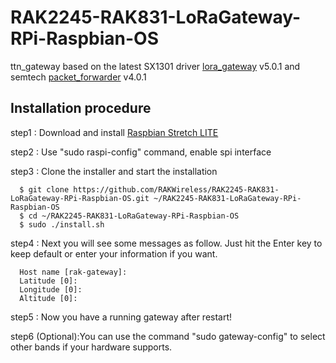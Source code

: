 # RAK2245-RAK831-LoRaGateway-RPi-Raspbian-OS

ttn_gateway based on the latest SX1301 driver [lora_gateway](https://github.com/Lora-net/lora_gateway) v5.0.1 and semtech [packet_forwarder](https://github.com/Lora-net/packet_forwarder) v4.0.1  


##	Installation procedure

step1 : Download and install [Raspbian Stretch LITE](https://www.raspberrypi.org/downloads/raspbian/) 

step2 : Use "sudo raspi-config" command, enable spi interface

step3 : Clone the installer and start the installation

      $ git clone https://github.com/RAKWireless/RAK2245-RAK831-LoRaGateway-RPi-Raspbian-OS.git ~/RAK2245-RAK831-LoRaGateway-RPi-Raspbian-OS
      $ cd ~/RAK2245-RAK831-LoRaGateway-RPi-Raspbian-OS
      $ sudo ./install.sh

step4 : Next you will see some messages as follow. Just hit the Enter key to keep default or enter your information if you want.

      Host name [rak-gateway]:
      Latitude [0]: 
      Longitude [0]: 
      Altitude [0]: 
    
step5 : Now you have a running gateway after restart!

step6 (Optional):You can use the command "sudo gateway-config" to select other bands if your hardware supports.
